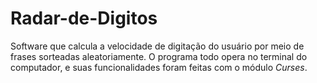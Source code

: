 # Radar-de-Digitos

Software que calcula a velocidade de digitação do usuário por meio de frases sorteadas aleatoriamente.
O programa todo opera no terminal do computador, e suas funcionalidades foram feitas com o módulo *Curses*. 
